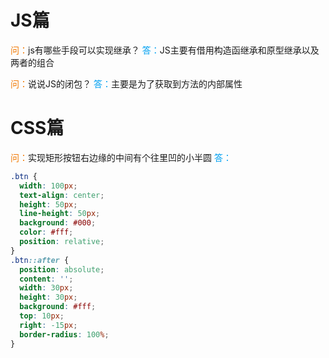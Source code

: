 # JS篇

<span style="color:#f17801;">问：</span>js有哪些手段可以实现继承？
<span style="color:#01a0f1;">答：</span>JS主要有借用构造函继承和原型继承以及两者的组合

<span style="color:#f17801;">问：</span>说说JS的闭包？
<span style="color:#01a0f1;">答：</span>主要是为了获取到方法的内部属性

# CSS篇

<span style="color:#f17801;">问：</span>实现矩形按钮右边缘的中间有个往里凹的小半圆
<span style="color:#01a0f1;">答：</span>
```css
.btn {
  width: 100px;
  text-align: center;
  height: 50px;
  line-height: 50px;
  background: #000;
  color: #fff;
  position: relative;
}
.btn::after {
  position: absolute;
  content: '';
  width: 30px;
  height: 30px;
  background: #fff;
  top: 10px;
  right: -15px;
  border-radius: 100%;
}
```
